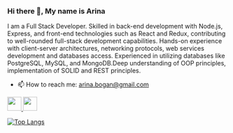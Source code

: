 ### Hi there 👋, My name is Arina
I am a Full Stack Developer.
Skilled in back-end development with Node.js, Express, and front-end technologies such as React and Redux, contributing to well-rounded full-stack development capabilities.
Hands-on experience with client-server architectures, networking protocols,  web services development and databases access. Experienced in utilizing databases like PostgreSQL, MySQL, and MongoDB.Deep understanding of OOP principles, implementation of SOLID and REST principles.

- 📫 How to reach me: arina.bogan@gmail.com 


<p align="left"> <a href="https://www.github.com/ArinaBogan" target="_blank" rel="noreferrer"> <picture> <source media="(prefers-color-scheme: dark)" srcset="https://raw.githubusercontent.com/danielcranney/readme-generator/main/public/icons/socials/github-dark.svg" /> <source media="(prefers-color-scheme: light)" srcset="https://raw.githubusercontent.com/danielcranney/readme-generator/main/public/icons/socials/github.svg" /> <img src="https://raw.githubusercontent.com/danielcranney/readme-generator/main/public/icons/socials/github.svg" width="32" height="32" /> </picture> </a> <a href="https://www.linkedin.com/in/арина-боган-397198287/" target="_blank" rel="noreferrer"> <picture> <source media="(prefers-color-scheme: dark)" srcset="https://raw.githubusercontent.com/danielcranney/readme-generator/main/public/icons/socials/linkedin-dark.svg" /> <source media="(prefers-color-scheme: light)" srcset="https://raw.githubusercontent.com/danielcranney/readme-generator/main/public/icons/socials/linkedin.svg" /> <img src="https://raw.githubusercontent.com/danielcranney/readme-generator/main/public/icons/socials/linkedin.svg" width="32" height="32" /> </picture> </a></p>

[![Top Langs](https://github-readme-stats.vercel.app/api/top-langs/?username=ArinaBogan)](https://github.com/anuraghazra/github-readme-stats)
